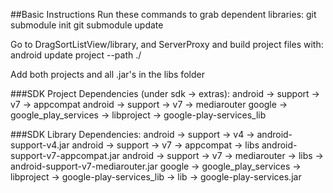 ##Basic Instructions
Run these commands to grab dependent libraries:
git submodule init
git submodule update

Go to DragSortListView/library, and ServerProxy and build project files with:
android update project --path ./

Add both projects and all .jar's in the libs folder

###SDK Project Dependencies (under sdk -> extras):
android -> support -> v7 -> appcompat
android -> support -> v7 -> mediarouter
google -> google_play_services -> libproject -> google-play-services_lib

###SDK Library Dependencies:
android -> support -> v4 -> android-support-v4.jar
android -> support -> v7 -> appcompat -> libs android-support-v7-appcompat.jar
android -> support -> v7 -> mediarouter -> libs -> android-support-v7-mediarouter.jar
google -> google_play_services -> libproject -> google-play-services_lib -> lib -> google-play-services.jar
